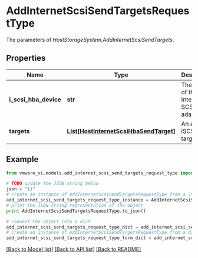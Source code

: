 # AddInternetScsiSendTargetsRequestType

The parameters of *HostStorageSystem.AddInternetScsiSendTargets*. 

## Properties
Name | Type | Description | Notes
------------ | ------------- | ------------- | -------------
**i_scsi_hba_device** | **str** | The device of the Internet SCSI HBA adapter.  | 
**targets** | [**List[HostInternetScsiHbaSendTarget]**](HostInternetScsiHbaSendTarget.md) | An array of iSCSI send targets.  | 

## Example

```python
from vmware_vi.models.add_internet_scsi_send_targets_request_type import AddInternetScsiSendTargetsRequestType

# TODO update the JSON string below
json = "{}"
# create an instance of AddInternetScsiSendTargetsRequestType from a JSON string
add_internet_scsi_send_targets_request_type_instance = AddInternetScsiSendTargetsRequestType.from_json(json)
# print the JSON string representation of the object
print AddInternetScsiSendTargetsRequestType.to_json()

# convert the object into a dict
add_internet_scsi_send_targets_request_type_dict = add_internet_scsi_send_targets_request_type_instance.to_dict()
# create an instance of AddInternetScsiSendTargetsRequestType from a dict
add_internet_scsi_send_targets_request_type_form_dict = add_internet_scsi_send_targets_request_type.from_dict(add_internet_scsi_send_targets_request_type_dict)
```
[[Back to Model list]](../README.md#documentation-for-models) [[Back to API list]](../README.md#documentation-for-api-endpoints) [[Back to README]](../README.md)



